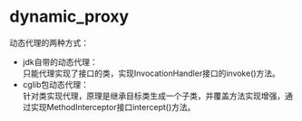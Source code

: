 # dynamic_proxy
动态代理的两种方式：
  <ul>
  <li>jdk自带的动态代理：</li>
    只能代理实现了接口的类，实现InvocationHandler接口的invoke()方法。
  
  <li>cglib包动态代理：</li>
    针对类实现代理，原理是继承目标类生成一个子类，并覆盖方法实现增强，通过实现MethodInterceptor接口intercept()方法。
  </ul>
